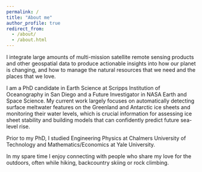 ```yaml
---
permalink: /
title: "About me"
author_profile: true
redirect_from: 
  - /about/
  - /about.html
---
```

I integrate large amounts of multi-mission satellite remote sensing products and other geospatial data to produce actionable insights into how our planet is changing, and how to manage the natural resources that we need and the places that we love. 

I am a PhD candidate in Earth Science at Scripps Institution of Oceanography in San Diego and a Future Investigator in NASA Earth and Space Science. 
My current work largely focuses on automatically detecting surface meltwater features on the Greenland and Antarctic ice sheets and monitoring their water levels, which is crucial information for assessing ice sheet stability and building models that can confidently predict future sea-level rise. 

Prior to my PhD, I studied Engineering Physics at Chalmers University of Technology and Mathematics/Economics at Yale University. 

In my spare time I enjoy connecting with people who share my love for the outdoors, often while hiking, backcountry skiing or rock climbing.
